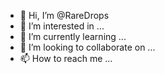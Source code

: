- 👋 Hi, I’m @RareDrops
- 👀 I’m interested in ...
- 🌱 I’m currently learning ...
- 💞️ I’m looking to collaborate on ...
- 📫 How to reach me ...

<!---
RareDrops/RareDrops is a ✨ special ✨ repository because its `README.md` (this file) appears on your GitHub profile.
You can click the Preview link to take a look at your changes.
--->
